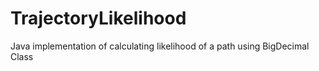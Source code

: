 # TrajectoryLikelihood
Java implementation of calculating likelihood of a path using BigDecimal Class
